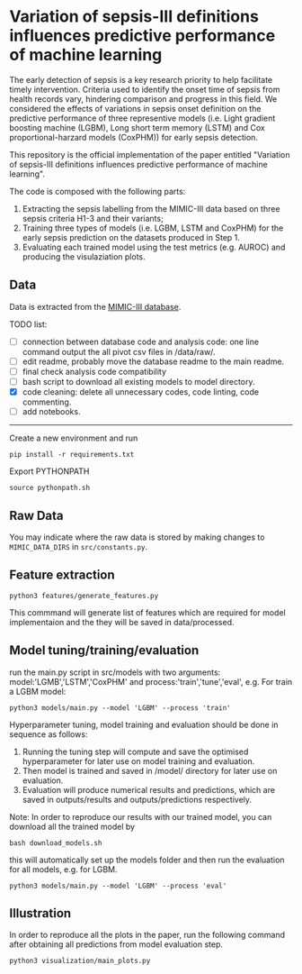 Variation of sepsis-III definitions influences predictive performance of machine learning
==============================

The early detection of sepsis is a key research priority to help facilitate timely intervention.  Criteria used to identify the onset time of sepsis from health records vary, hindering comparison and progress in this field. We considered the effects of variations in sepsis onset definition on the predictive performance of three representive models (i.e. Light gradient boosting machine (LGBM), Long short term memory (LSTM) and Cox proportional-harzard models (CoxPHM)) for early sepsis detection.

This repository is the official implementation of the paper entitled "Variation of sepsis-III definitions influences predictive performance of machine learning".

The code is composed with the following parts:
1. Extracting the sepsis labelling from the MIMIC-III data based on three sepsis criteria H1-3 and their variants;
2. Training three types of models (i.e. LGBM, LSTM and CoxPHM) for the early sepsis prediction on the datasets produced in Step 1.
3. Evaluating each trained model using the test metrics (e.g. AUROC) and producing the visulaziation plots.

Data
------------
Data is extracted from the [MIMIC-III database](https://www.nature.com/articles/sdata201635?source=post_page---------------------------).


TODO list:
- [ ] connection between database code and analysis code: one line command output the all pivot csv files in /data/raw/.
- [ ] edit readme, probably move the database readme to the main readme.
- [ ] final check analysis code compatibility
- [ ] bash script to download all existing models to model directory.
- [x] code cleaning: delete all unnecessary codes, code linting, code commenting.
- [ ] add notebooks.

------------

Create a new environment and run
```
pip install -r requirements.txt
```
Export PYTHONPATH
```
source pythonpath.sh
```
Raw Data  
------------
You may indicate where the raw data is stored by making changes to `MIMIC_DATA_DIRS` in `src/constants.py`.


Feature extraction
------------

```
python3 features/generate_features.py
```
This commmand will generate list of features which are required for model implementaion and the they will be saved in data/processed.   

Model tuning/training/evaluation 
------------
run the main.py script in src/models with two arguments: model:'LGMB','LSTM','CoxPHM' and process:'train','tune','eval', e.g. For train a LGBM model:
```
python3 models/main.py --model 'LGBM' --process 'train'
```
Hyperparameter tuning, model training and evaluation should be done in sequence as follows:
1. Running the tuning step will compute and save the optimised hyperparameter for later use on model training and evaluation.
2. Then model is trained and saved in /model/ directory for later use on evaluation.
3. Evaluation will produce numerical results and predictions, which are saved in outputs/results and outputs/predictions respectively. 


Note:
In order to reproduce our results with our trained model, you can download all the trained model by
```
bash download_models.sh
```
this will automatically set up the models folder and then run the evaluation for all models, e.g. for LGBM.
```
python3 models/main.py --model 'LGBM' --process 'eval'
```

Illustration 
------------
In order to reproduce all the plots in the paper, run the following command after obtaining all predictions from model evaluation step.   
```
python3 visualization/main_plots.py
```
